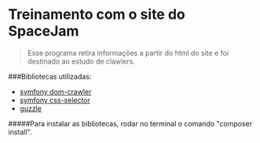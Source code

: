 # Treinamento  com o site do SpaceJam

> Esse programa retira informações a partir do html do site e foi destinado ao estudo de clawlers.

###Bibliotecas utilizadas:
* [symfony dom-crawler](https://packagist.org/packages/symfony/dom-crawler)
* [symfony css-selector](https://packagist.org/packages/symfony/css-selector)
* [guzzle](https://packagist.org/packages/guzzlehttp/guzzle)

#####Para instalar as bibliotecas, rodar no terminal o comando "composer install".
